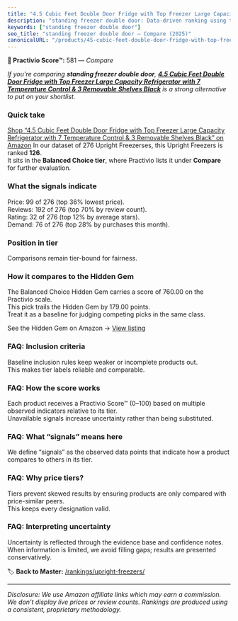 ```yaml
---
title: "4.5 Cubic Feet Double Door Fridge with Top Freezer Large Capacity Refrigerator with 7 Temperature Control & 3 Removable Shelves Black"
description: "standing freezer double door: Data-driven ranking using the Practivio Score™. Positioned by quality, value, demand, findability, momentum."
keywords: ["standing freezer double door"]
seo_title: "standing freezer double door — Compare (2025)"
canonicalURL: "/products/45-cubic-feet-double-door-fridge-with-top-freezer-large-capacity-refrigerator-with-7-temperature-control-3-removable-shelves-black-B0F99FC8GS/"
---
```


**🛒 Practivio Score™:** 581 — _Compare_


*If you're comparing **standing freezer double door**, **[4.5 Cubic Feet Double Door Fridge with Top Freezer Large Capacity Refrigerator with 7 Temperature Control & 3 Removable Shelves Black](https://www.amazon.com/dp/B0F99FC8GS?tag=practivio-20)** is a strong alternative to put on your shortlist.*
### Quick take
[Shop “4.5 Cubic Feet Double Door Fridge with Top Freezer Large Capacity Refrigerator with 7 Temperature Control & 3 Removable Shelves Black” on Amazon](https://www.amazon.com/dp/B0F99FC8GS?tag=practivio-20)
In our dataset of 276 Upright Freezerses, this Upright Freezers is ranked **126**.  
It sits in the **Balanced Choice tier**, where Practivio lists it under **Compare** for further evaluation.

### What the signals indicate
Price: 99 of 276 (top 36% lowest price).  
Reviews: 192 of 276 (top 70% by review count).  
Rating: 32 of 276 (top 12% by average stars).  
Demand: 76 of 276 (top 28% by purchases this month).

### Position in tier
Comparisons remain tier-bound for fairness.

### How it compares to the Hidden Gem
The Balanced Choice Hidden Gem carries a score of 760.00 on the Practivio scale.  
This pick trails the Hidden Gem by 179.00 points.  
Treat it as a baseline for judging competing picks in the same class.  

See the Hidden Gem on Amazon → [View listing](https://www.amazon.com/dp/B08P6CS4SW?tag=practivio-20)

### FAQ: Inclusion criteria
Baseline inclusion rules keep weaker or incomplete products out.  
This makes tier labels reliable and comparable.

### FAQ: How the score works
Each product receives a Practivio Score™ (0–100) based on multiple observed indicators relative to its tier.  
Unavailable signals increase uncertainty rather than being substituted.

### FAQ: What “signals” means here
We define “signals” as the observed data points that indicate how a product compares to others in its tier.

### FAQ: Why price tiers?
Tiers prevent skewed results by ensuring products are only compared with price-similar peers.  
This keeps every designation valid.

### FAQ: Interpreting uncertainty
Uncertainty is reflected through the evidence base and confidence notes.  
When information is limited, we avoid filling gaps; results are presented conservatively.

<!-- Missing template for Compare/CompareWithinPriceClass -->


🏷️ **Back to Master:** [/rankings/upright-freezers/](/rankings/upright-freezers/)

---
_Disclosure: We use Amazon affiliate links which may earn a commission. We don’t display live prices or review counts. Rankings are produced using a consistent, proprietary methodology._
